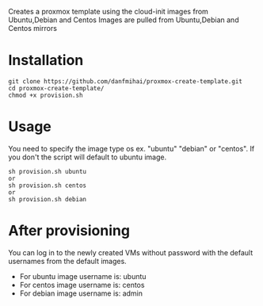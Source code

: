 
Creates a proxmox template using the cloud-init images from Ubuntu,Debian and Centos
Images are pulled from Ubuntu,Debian and Centos mirrors

# Installation
```
git clone https://github.com/danfmihai/proxmox-create-template.git
cd proxmox-create-template/
chmod +x provision.sh
```
# Usage
You need to specify the image type os ex. "ubuntu" "debian" or "centos". If you don't the script will default to ubuntu image.
```
sh provision.sh ubuntu
or
sh provision.sh centos
or
sh provision.sh debian
```
# After provisioning
You can log in to the newly created VMs without password with the default usernames from the default images.
 - For ubuntu image username is: ubuntu
 - For centos image username is: centos
 - For debian image username is: admin